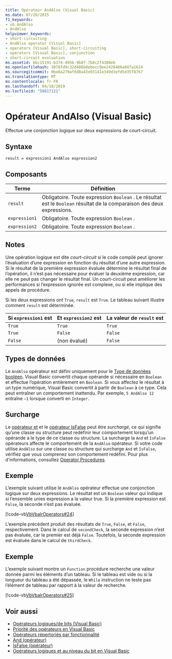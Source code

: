 ```yaml
---
title: Opérateur AndAlso (Visual Basic)
ms.date: 07/20/2015
f1_keywords:
- vb.AndAlso
- AndAlso
helpviewer_keywords:
- short-circuiting
- AndAlso operator [Visual Basic]
- operators [Visual Basic], short-circuiting
- operators [Visual Basic], conjunction
- short-circuit evaluation
ms.assetid: bbc15191-b374-495b-9b8f-7b8c2f4388eb
ms.openlocfilehash: 3876fd9c32d486b8ebecc9ee2428486a687a1624
ms.sourcegitcommit: 0be8a279af6d8a43e03141e349d3efd5d35f8767
ms.translationtype: MT
ms.contentlocale: fr-FR
ms.lasthandoff: 04/18/2019
ms.locfileid: "58817121"
---
```

# <a name="andalso-operator-visual-basic"></a>Opérateur AndAlso (Visual Basic)
Effectue une conjonction logique sur deux expressions de court-circuit.  
  
## <a name="syntax"></a>Syntaxe  
  
```  
result = expression1 AndAlso expression2  
```  
  
## <a name="parts"></a>Composants  
  
|Terme|Définition|  
|---|---|  
|`result`|Obligatoire. Toute expression `Boolean` . Le résultat est le `Boolean` résultat de la comparaison des deux expressions.|  
|`expression1`|Obligatoire. Toute expression `Boolean` .|  
|`expression2`|Obligatoire. Toute expression `Boolean` .|  
  
## <a name="remarks"></a>Notes  
 Une opération logique est dite *court-circuit* si le code compilé peut ignorer l’évaluation d’une expression en fonction du résultat d’une autre expression. Si le résultat de la première expression évaluée détermine le résultat final de l’opération, il n’est pas nécessaire pour évaluer la deuxième expression, car elle ne peut pas changer le résultat final. Un court-circuit peut améliorer les performances si l’expression ignorée est complexe, ou si elle implique des appels de procédure.  
  
 Si les deux expressions ont `True`, `result` est `True`. Le tableau suivant illustre comment `result` est déterminée.  
  
|Si `expression1` est|Et `expression2` est|La valeur de `result` est|  
|---|---|---|  
|`True`|`True`|`True`|  
|`True`|`False`|`False`|  
|`False`|(non évalué)|`False`|  
  
## <a name="data-types"></a>Types de données  
 Le `AndAlso` opérateur est défini uniquement pour le [Type de données booléen](../../../visual-basic/language-reference/data-types/boolean-data-type.md). Visual Basic convertit chaque opérande si nécessaire en `Boolean` et effectue l’opération entièrement en `Boolean`. Si vous affectez le résultat à un type numérique, Visual Basic convertit à partir de `Boolean` à ce type. Cela peut entraîner un comportement inattendu. Par exemple, `5 AndAlso 12` entraîne `–1` lorsque converti en `Integer`.  
  
## <a name="overloading"></a>Surcharge  
 Le [opérateur et](../../../visual-basic/language-reference/operators/and-operator.md) et le [opérateur IsFalse](../../../visual-basic/language-reference/operators/isfalse-operator.md) peut être *surchargé*, ce qui signifie qu’une classe ou structure peut redéfinir leur comportement lorsqu’un opérande a le type de ce classe ou structure. La surcharge la `And` et `IsFalse` opérateurs affecte le comportement de la `AndAlso` opérateur. Si votre code utilise `AndAlso` sur une classe ou structure qui surcharge `And` et `IsFalse`, vérifiez que vous comprenez son comportement redéfini. Pour plus d'informations, consultez [Operator Procedures](../../../visual-basic/programming-guide/language-features/procedures/operator-procedures.md).  
  
## <a name="example"></a>Exemple  
 L’exemple suivant utilise le `AndAlso` opérateur effectue une conjonction logique sur deux expressions. Le résultat est un `Boolean` valeur qui indique si l’ensemble unies expression a la valeur true. Si la première expression est `False`, la seconde n’est pas évaluée.  
  
 [!code-vb[VbVbalrOperators#24](~/samples/snippets/visualbasic/VS_Snippets_VBCSharp/VbVbalrOperators/VB/Class1.vb#24)]  
  
 L’exemple précédent produit des résultats de `True`, `False`, et `False`, respectivement. Dans le calcul de `secondCheck`, la seconde expression n’est pas évaluée, car le premier est déjà `False`. Toutefois, la seconde expression est évaluée dans le calcul de `thirdCheck`.  
  
## <a name="example"></a>Exemple  
 L’exemple suivant montre un `Function` procédure recherche une valeur donnée parmi les éléments d’un tableau. Si le tableau est vide ou si la longueur du tableau a été dépassée, le `While` instruction ne teste pas l’élément de tableau par rapport à la valeur de recherche.  
  
 [!code-vb[VbVbalrOperators#25](~/samples/snippets/visualbasic/VS_Snippets_VBCSharp/VbVbalrOperators/VB/Class1.vb#25)]  
  
## <a name="see-also"></a>Voir aussi

- [Opérateurs logiques/de bits (Visual Basic)](../../../visual-basic/language-reference/operators/logical-bitwise-operators.md)
- [Priorité des opérateurs en Visual Basic](../../../visual-basic/language-reference/operators/operator-precedence.md)
- [Opérateurs répertoriés par fonctionnalité](../../../visual-basic/language-reference/operators/operators-listed-by-functionality.md)
- [And (opérateur)](../../../visual-basic/language-reference/operators/and-operator.md)
- [IsFalse (opérateur)](../../../visual-basic/language-reference/operators/isfalse-operator.md)
- [Opérateurs logiques et au niveau du bit en Visual Basic](../../../visual-basic/programming-guide/language-features/operators-and-expressions/logical-and-bitwise-operators.md)
